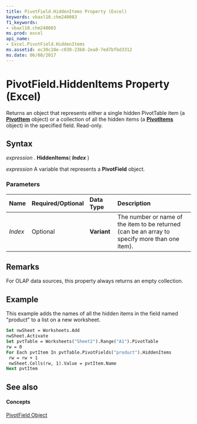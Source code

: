 ```yaml
---
title: PivotField.HiddenItems Property (Excel)
keywords: vbaxl10.chm240083
f1_keywords:
- vbaxl10.chm240083
ms.prod: excel
api_name:
- Excel.PivotField.HiddenItems
ms.assetid: ec30c18e-c030-23b8-2ea8-7ed7bfbd3312
ms.date: 06/08/2017
---
```



# PivotField.HiddenItems Property (Excel)

Returns an object that represents either a single hidden PivotTable item (a **[PivotItem](pivotitem-object-excel.md)** object) or a collection of all the hidden items (a **[PivotItems](pivotitems-object-excel.md)** object) in the specified field. Read-only.


## Syntax

 _expression_ . **HiddenItems**( **_Index_** )

 _expression_ A variable that represents a **PivotField** object.


### Parameters



|**Name**|**Required/Optional**|**Data Type**|**Description**|
|:-----|:-----|:-----|:-----|
| _Index_|Optional| **Variant**|The number or name of the item to be returned (can be an array to specify more than one item).|

## Remarks

For OLAP data sources, this property always returns an empty collection.


## Example

This example adds the names of all the hidden items in the field named "product" to a list on a new worksheet.


```vb
Set nwSheet = Worksheets.Add 
nwSheet.Activate 
Set pvtTable = Worksheets("Sheet2").Range("A1").PivotTable 
rw = 0 
For Each pvtItem In pvtTable.PivotFields("product").HiddenItems 
 rw = rw + 1 
 nwSheet.Cells(rw, 1).Value = pvtItem.Name 
Next pvtItem
```


## See also


#### Concepts


[PivotField Object](pivotfield-object-excel.md)


